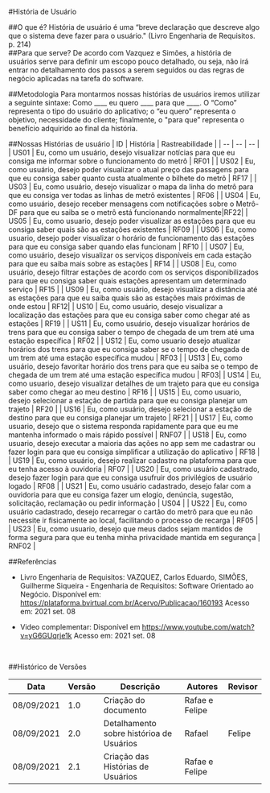#História de Usuário

##O que é?
História de usuário é uma “breve declaração que descreve algo que o sistema deve fazer para o usuário." (Livro Engenharia de Requisitos. p. 214)
<br>
##Para que serve?
De acordo com Vazquez e Simões, a história de usuários serve para definir um escopo pouco detalhado, ou seja, não irá entrar no detalhamento dos passos a serem seguidos ou das regras de negócio aplicadas na tarefa do software.
<br>

##Metodologia
Para montarmos nossas histórias de usuários iremos utilizar a seguinte sintaxe: Como ____ eu quero ____ para que ____. O “Como” representa o tipo do usuário do aplicativo; o “eu quero” representa o objetivo, necessidade do cliente; finalmente, o "para que” representa o benefício adquirido ao final da história.

##Nossas Histórias de usuário
| ID | História | Rastreabilidade |
| -- | -- | -- |
| US01 | Eu, como um usuário, desejo visualizar notícias para que eu consiga me informar sobre o funcionamento do metrô | RF01 | 
| US02 | Eu, como usuário, desejo poder visualizar o atual preço das passagens para que eu consiga saber quanto custa atualmente o bilhete do metrô | RF17 | 
| US03 | Eu, como usuário, desejo visualizar o mapa da linha do metrô para que eu consiga ver todas as linhas de metrô existentes | RF06 |
| US04 | Eu, como usuário, desejo receber mensagens com notificações sobre o Metrô-DF para que eu saiba se o metrô está funcionando normalmente|RF22|
| US05 | Eu, como usuario, desejo poder visualizar as estações para que eu consiga saber quais são as estações existentes | RF09 |
| US06 | Eu, como usuario, desejo poder visualizar o horário de funcionamento das estações para que eu consiga saber quando elas funcionam | RF10 |
| US07 | Eu, como usuário, desejo visualizar os serviços disponíveis em cada estação  para que eu saiba mais sobre as estações  | RF14 | 
| US08 | Eu, como usuário, desejo filtrar estações de acordo com os serviços disponibilizados para que eu consiga saber quais estações apresentam um determinado serviço | RF15 |
| US09 | Eu, como usuário, desejo visualizar a distância até as estações para que eu saiba quais são as estações mais próximas de onde estou | RF12|
| US10 | Eu, como usuário, desejo visualizar a localização das estações para que eu consiga saber como chegar até as estações | RF19 |
| US11 | Eu, como usuário, desejo visualizar horários de trens para que eu consiga saber o tempo de chegada de um trem até uma estação específica | RF02 |
| US12 | Eu, como usuario desejo atualizar horários dos trens para que eu consiga saber se o tempo de chegada de um trem até uma estação específica mudou | RF03 |
| US13 | Eu, como usuário, desejo favoritar horário dos trens para que eu saiba se o tempo de chegada de um trem até uma estação específica mudou | RF03|
| US14 | Eu, como usuario, desejo visualizar detalhes de um trajeto para que eu consiga saber como chegar ao meu destino | RF16 |
| US15 | Eu, como usuario, desejo selecionar a estação de partida para que eu consiga planejar um trajeto | RF20 |
| US16 | Eu, como usuário, desejo selecionar a estação de destino para que eu consiga planejar um trajeto | RF21 |
| US17 | Eu, como usuario, desejo que o sistema responda rapidamente para que eu me mantenha informado o mais rápido possível | RNF07 |
| US18 | Eu, como usuario, desejo executar a maioria das ações no app sem me cadastrar ou fazer login para que eu consiga simplificar a utilização do aplicativo | RF18 |
| US19 | Eu, como usuário, desejo realizar cadastro na plataforma para que eu tenha acesso à ouvidoria | RF07 |
| US20 | Eu, como usuário cadastrado, desejo fazer login para que eu consiga usufruir dos privilégios de usuário logado | RF08 |
| US21 | Eu, como usuário cadastrado, desejo falar com a ouvidoria para que eu consiga fazer um elogio, denúncia, sugestão, solicitação, reclamação ou pedir informação | US04 |
| US22 |  Eu, como usuário cadastrado, desejo recarregar o cartão do metrô para que eu não necessite ir fisicamente ao local, facilitando o processo de recarga | RF05 |
| US23 | Eu, como usuario, desejo que meus dados sejam mantidos de forma segura para que eu tenha minha privacidade mantida em segurança | RNF02 |
<br>

##Referências
* Livro Engenharia de Requisitos: VAZQUEZ, Carlos Eduardo, SIMÕES, Guilherme Siqueira - Engenharia de Requisitos: Software Orientado ao Negócio. Disponível em: <https://plataforma.bvirtual.com.br/Acervo/Publicacao/160193> Acesso em: 2021 set. 08

* Video complementar: Disponível em <https://www.youtube.com/watch?v=yG6GUqrje1k> Acesso em: 2021 set. 08
<br>

##Histórico de Versões

| Data     | Versão | Descrição                                        | Autores    | Revisor        |
| ---------- | --------- | ------------------------------------------ | ---------------- |-------- |
| 08/09/2021 | 1.0 | Criação do documento                   | Rafae e Felipe  |               |  
| 08/09/2021 | 2.0 | Detalhamento sobre histórioa de Usuários |Rafael| Felipe|
| 08/09/2021 | 2.1 | Criação das Histórias de Usuários           | Rafae e Felipe  |               |    
